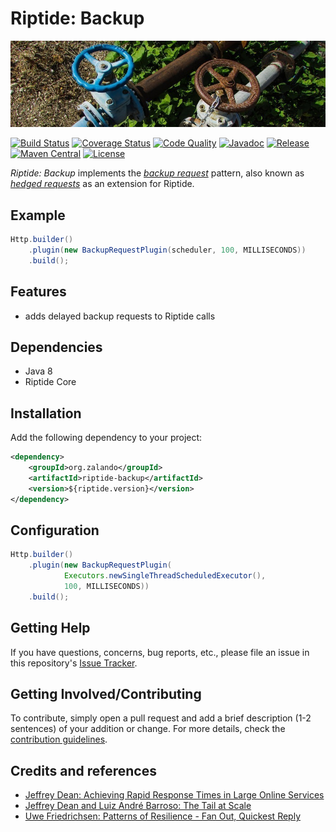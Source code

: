 # Riptide: Backup

[![Pipes](../docs/pipes.jpg)](https://pixabay.com/en/pipe-taps-plumbing-water-valve-1821109/)

[![Build Status](https://img.shields.io/travis/zalando/riptide/master.svg)](https://travis-ci.org/zalando/riptide)
[![Coverage Status](https://img.shields.io/coveralls/zalando/riptide/master.svg)](https://coveralls.io/r/zalando/riptide)
[![Code Quality](https://img.shields.io/codacy/grade/1fbe3d16ca544c0c8589692632d114de/master.svg)](https://www.codacy.com/app/whiskeysierra/riptide)
[![Javadoc](https://www.javadoc.io/badge/org.zalando/riptide-backup.svg)](http://www.javadoc.io/doc/org.zalando/riptide-backup)
[![Release](https://img.shields.io/github/release/zalando/riptide.svg)](https://github.com/zalando/riptide/releases)
[![Maven Central](https://img.shields.io/maven-central/v/org.zalando/riptide-backup.svg)](https://maven-badges.herokuapp.com/maven-central/org.zalando/riptide-backup)
[![License](https://img.shields.io/badge/license-MIT-blue.svg)](https://raw.githubusercontent.com/zalando/riptide/master/LICENSE)

*Riptide: Backup* implements the [*backup request*][abstract] pattern, also known as [*hedged requests*][article] as an
extension for Riptide.

## Example

```java
Http.builder()
    .plugin(new BackupRequestPlugin(scheduler, 100, MILLISECONDS))
    .build();
```

## Features

- adds delayed backup requests to Riptide calls

## Dependencies

- Java 8
- Riptide Core

## Installation

Add the following dependency to your project:

```xml
<dependency>
    <groupId>org.zalando</groupId>
    <artifactId>riptide-backup</artifactId>
    <version>${riptide.version}</version>
</dependency>
```

## Configuration

```java
Http.builder()
    .plugin(new BackupRequestPlugin(
            Executors.newSingleThreadScheduledExecutor(), 
            100, MILLISECONDS))
    .build();
```

## Getting Help

If you have questions, concerns, bug reports, etc., please file an issue in this repository's [Issue Tracker](../../../../issues).

## Getting Involved/Contributing

To contribute, simply open a pull request and add a brief description (1-2 sentences) of your addition or change. For
more details, check the [contribution guidelines](../CONTRIBUTING.md).

## Credits and references

- [Jeffrey Dean: Achieving Rapid Response Times in Large Online Services][abstract]
- [Jeffrey Dean and Luiz André Barroso: The Tail at Scale][article]
- [Uwe Friedrichsen: Patterns of Resilience - Fan Out, Quickest Reply](https://www.slideshare.net/ufried/patterns-of-resilience/61)

[abstract]: https://research.google.com/people/jeff/latency.html
[article]: http://www.cs.duke.edu/courses/cps296.4/fall13/838-CloudPapers/dean_longtail.pdf
